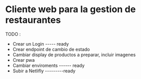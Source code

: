 # Cliente web para la gestion de restaurantes


TODO : 

- Crear un Login ----- ready
- Crear endpoint de cambio de estado
- Cambiar display de productos a preparar, incluir imagenes
- Crear pwa
- Cambiar enviroments ------ ready
- Subir a Netlifly  ---------ready


